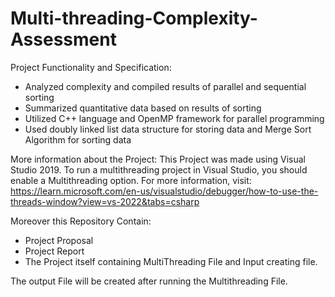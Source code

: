 # Multi-threading-Complexity-Assessment

Project Functionality and Specification:
- Analyzed complexity and compiled results of parallel and sequential sorting
- Summarized quantitative data based on results of sorting
- Utilized C++ language and OpenMP framework for parallel programming
- Used doubly linked list data structure for storing data and Merge Sort Algorithm for sorting data


More information about the Project:
This Project was made using Visual Studio 2019. To run a multithreading project in Visual Studio, you should enable a Multithreading option.
For more information, visit: https://learn.microsoft.com/en-us/visualstudio/debugger/how-to-use-the-threads-window?view=vs-2022&tabs=csharp

Moreover this Repository Contain:
- Project Proposal
- Project Report
- The Project itself containing MultiThreading File and Input creating file.

The output File will be created after running the Multithreading File.
